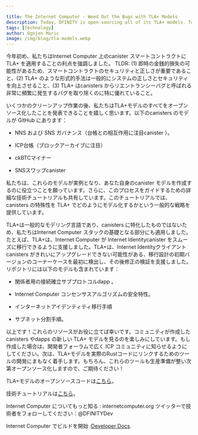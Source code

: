 ```yaml
---

title: The Internet Computer - Weed Out the Bugs with TLA+ Models
description: Today, DFINITY is open-sourcing all of its TLA+ models. To top it off, the Foundation is also publishing a comprehensive technical tutorial to help devs apply TLA+ to canister smart contracts.
tags: [Technology]
author: Ognjen Maric
image: /img/blog/tla-models.webp
---
```

今年初め、私たちはInternet Computer 上のcanister スマートコントラクトに TLA+ を適用することの利点を強調しました。 TLDR: (1) 即時の金銭的損失の可能性があるため、スマートコントラクトのセキュリティと正しさが重要であること、(2) TLA+ のような形式的手法は一般的にシステムの正しさとセキュリティを向上させること、(3) TLA+ はcanisters からリエントランシーバグと呼ばれる非常に頻繁に発生するバグを取り除くのに特に優れていること。

いくつかのクリーンアップ作業の後、私たちはTLA+モデルのすべてをオープンソース化したことを発表できることを嬉しく思います。以下のcanisters のモデルが GitHub にあります：

- NNS および SNS ガバナンス（台帳との相互作用に注目canister ）。

- ICP台帳（ブロックアーカイブに注目）

- ckBTCマイナー

- SNSスワップcanister

私たちは、これらのモデルが実例となり、あなた自身のcanister モデルを作成するのに役立つことを願っています。さらに、このプロセスをガイドするための詳細な技術チュートリアルも共有しています。このチュートリアルでは、canisters の特殊性を TLA+ でどのようにモデル化するかという一般的な戦略を提供しています。

TLA+は一般的なモデリング言語であり、canisters に特化したものではないため、私たちはInternet Computer スタックの基礎となる部分にも適用しました。たとえば、TLA+は、Internet Computer が Internet Identitycanister をスムーズに移行できるように支援しました。TLA+は、Internet Identityクライアントcanisters がきれいにアップグレードできない可能性がある、移行設計の初期バージョンのコーナーケースを最初に検出し、その後修正の検証を支援しました。リポジトリには以下のモデルも含まれています：

- 関係者用の接続確立サブプロトコルdapp 。

- Internet Computer コンセンサスアルゴリズムの安全特性。

- インターネットアイデンティティ移行手順

- サブネット分割手順。

以上です！これらのリソースがお役に立てば幸いです。コミュニティが作成したcanisters やdapps の新しい TLA+ モデルを見るのを楽しみにしています。もし作成した場合は、開発者フォーラムで広く ICP コミュニティに知らせるようにしてください。次は、TLA+モデルを実際のRustコードにリンクするためのツールの開発にまもなく着手します。もちろん、これらのツールも生産準備が整い次第オープンソース化しますので、ご期待ください！

TLA+モデルのオープンソースコードは[こちら](https://github.com/dfinity/tla-models)。

技術チュートリアルは[こちら](https://mynosefroze.com/blog/2023-08-09-tla_for_canisters)。

Internet Computer についてもっと知る : internetcomputer.org
ツイッターで技術者をフォローしてください：@DFINITYDev

Internet Computer でビルドを開始 :[Developer Docs](https://internetcomputer.org/docs/current/home).

<!---



Earlier this year, we highlighted the benefits of applying TLA+ to canister smart contracts on the Internet Computer. The TLDR: (1) the potential for immediate monetary loss makes security and correctness critical for smart contracts, (2) formal methods such as TLA+ increase systems’ correctness and security in general, and (3) TLA+ is in particular good at weeding out a very frequent class of bugs, called reentrancy bugs, from canisters.

After some cleanup work, we’re excited to announce that we’ve just open sourced all of our TLA+ models. You’ll find models of the following canisters on GitHub:

- NNS and SNS governance (focusing on interactions with the ledger canister)

- ICP ledger (focusing on block archival)

- ckBTC minter

- SNS swap canister


We hope that these models provide you with real-life examples to draw from and help you create your own canister models. Additionally we’re sharing a companion in-depth technical tutorial to guide you through this process. The tutorial provides a general strategy of how to model the idiosyncrasies of canisters in TLA+.

Since TLA+ is a general modeling language and isn’t specific to canisters, we have also applied it to parts of the underlying Internet Computer stack. For example, TLA+ helped ensure that the Internet Computer could smoothly migrate the Internet Identity canister. TLA+ first detected corner cases in an early version of the migration design, which could have rendered Internet Identity client canisters unable to cleanly upgrade, and later helped verify the fixes. The repository also includes models of:

- Connection establishment subprotocol for the people parties dapp.

- The Internet Computer consensus algorithm’s safety properties.

- The Internet Identity migration procedure.

- The subnet splitting procedure.


That’s it! We hope you find these resources useful. We look forward to seeing new TLA+ models for community-created canisters and dapps. If you create some, be sure to let the wider ICP community know in the developer forum. Next up, we will soon start working on some tooling to link the TLA+ models to actual Rust code, to address the problem of models and the code diverging as code is modified over time. Of course, these tools will also be open sourced as soon as they are production-ready, so stay tuned!

Get the open-source code for TLA+ models [here](https://github.com/dfinity/tla-models).

Check out the technical tutorial [here](https://mynosefroze.com/blog/2023-08-09-tla_for_canisters).

Learn more about the Internet Computer: internetcomputer.org
Follow the tech on Twitter: @DFINITYDev

Start building on the Internet Computer: [Developer Docs](https://internetcomputer.org/docs/current/home).

-->
